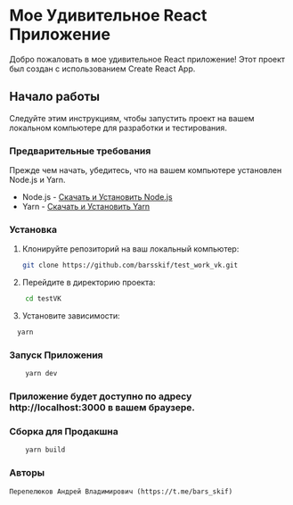 # Мое Удивительное React Приложение

Добро пожаловать в мое удивительное React приложение! Этот проект был создан с использованием Create React App.

## Начало работы

Следуйте этим инструкциям, чтобы запустить проект на вашем локальном компьютере для разработки и тестирования.

### Предварительные требования

Прежде чем начать, убедитесь, что на вашем компьютере установлен Node.js и Yarn.

- Node.js - [Скачать и Установить Node.js](https://nodejs.org/)
- Yarn - [Скачать и Установить Yarn](https://yarnpkg.com/)

### Установка

1. Клонируйте репозиторий на ваш локальный компьютер:

   ```bash
   git clone https://github.com/barsskif/test_work_vk.git

   ```

2. Перейдите в директорию проекта:

```bash
    cd testVK
```

3. Установите зависимости:

```bash
  yarn
```

### Запуск Приложения

```bash
    yarn dev
```

### Приложение будет доступно по адресу http://localhost:3000 в вашем браузере.

### Сборка для Продакшна

```bash
    yarn build
```

### Авторы

    Перепелюков Андрей Владимирович (https://t.me/bars_skif)
